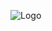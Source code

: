 ![Logo]([[https://external-content.duckduckgo.com/iu/?u=https%3A%2F%2Fstatic.zerochan.net%2FLucky%25E2%2598%2586Star.full.833998.jpg&f=1&nofb=1&ipt=ab16a4435af33d841ddc41c188c273169dfa9fff70c76ee8c400af7808f4f53f&ipo=images](https://wallpapercave.com/wp/wp8518471.png)](https://preview.redd.it/made-a-quick-chaos-insurgency-wallpaper-1920-x-1080-v0-7lktvd8jr9s81.png?width=1080&crop=smart&auto=webp&s=73ce0bf3de1dc0021534cb856ea8cbbccb242eb8))
